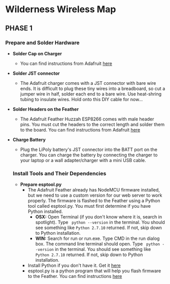 # Wilderness Wireless Map

## PHASE 1

### Prepare and Solder Hardware

- **Solder Cap on Charger**
  * You can find instructions from Adafruit [here](https://learn.adafruit.com/usb-dc-and-solar-lipoly-charger/solar-charger-preparation)


- **Solder JST connector**
  * The Adafruit charger comes with a JST connector with bare wire ends. It is difficult to  plug these tiny wires into a breadboard, so cut a jumper wire in half, solder each end to a bare wire. Use heat-shring tubing to insulate wires. Hold onto this DIY cable for now...


- **Solder Headers on the Feather**
  * The Adafruit Feather Huzzah ESP8266 comes with male header pins. You must cut the headers to the correct length and solder them to the board. You can find instructions from Adafruit [here](https://learn.adafruit.com/adafruit-feather-huzzah-esp8266/using-arduino-ide?view=all#assembly)


- **Charge Battery**
  * Plug the LiPoly battery's JST connector into the BATT port on the charger. You can charge the battery by connecting the charger to your laptop or a wall adapter/charger with a mini USB cable.

  ### Install Tools and Their Dependencies

  - **Prepare esptool.py**
    * The Adafruit Feather already has NodeMCU firmware installed, but we need to use a custom version for our web server to work properly. The firmware is flashed to the Feather using a Python tool called esptool.py. You must first determine if you have Python installed.
      * **OSX:** Open Terminal (if you don't know where it is, search in spotlight). Type ``` python --version``` in the terminal. You should see something like ```Python 2.7.10``` returned. If not, skip down to Python installation.
      * **WIN:** Search for run or run.exe. Type CMD in the run dialog box. The command line terminal should open. Type ``` python --version``` in the terminal. You should see something like ```Python 2.7.10``` returned. If not, skip down to Python installation.
    * Install Python if you don't have it. Get it [here](https://www.python.org/downloads/)
    * esptool.py is a python program that will help you flash firmware to the Feather. You can find instructions [here](https://github.com/espressif/esptool)
    
